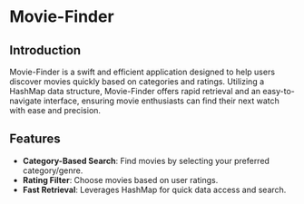 # Movie-Finder

## Introduction

Movie-Finder is a swift and efficient application designed to help users discover movies quickly based on categories and ratings. Utilizing a HashMap data structure, Movie-Finder offers rapid retrieval and an easy-to-navigate interface, ensuring movie enthusiasts can find their next watch with ease and precision.

## Features

- **Category-Based Search**: Find movies by selecting your preferred category/genre.
- **Rating Filter**: Choose movies based on user ratings.
- **Fast Retrieval**: Leverages HashMap for quick data access and search.
